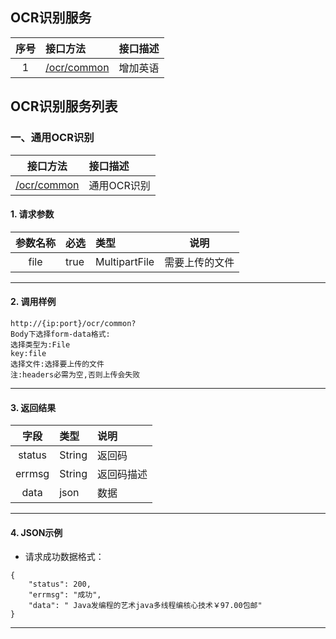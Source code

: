 ## OCR识别服务
| 序号 | 接口方法 | 接口描述 |
|:-------------:|:-------------|:-------------|
| 1 |[/ocr/common](#ocr-common) | 增加英语 |

## OCR识别服务列表


### <span id="ocr-common" >一、通用OCR识别</span>
| 接口方法 | 接口描述 |
|:-------------:|:-------------|
| [/ocr/common](#ocr-common) | 通用OCR识别 |


#### 1. 请求参数
| 参数名称| 必选 | 类型 | 说明 |
|:-------------:|:-------------|:-------------|--------------|
| file | true | MultipartFile |需要上传的文件|

---

#### 2. 调用样例
```
http://{ip:port}/ocr/common?
Body下选择form-data格式:
选择类型为:File
key:file
选择文件:选择要上传的文件
注:headers必需为空,否则上传会失败
```
---

#### 3. 返回结果
| 字段| 类型 | 说明 |
|:-------------:|:-------------|:-------------|
| status | String | 返回码 |
| errmsg | String | 返回码描述 |
| data | json | 数据 |

---
#### 4. JSON示例

* 请求成功数据格式：

```
{
    "status": 200,
    "errmsg": "成功",
    "data": " Java发编程的艺术java多线程编核心技术￥97.00包邮"
}
```
---
